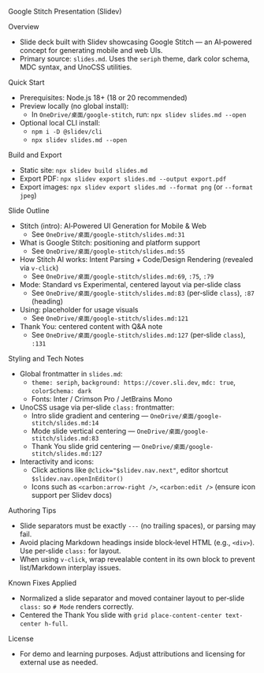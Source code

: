 Google Stitch Presentation (Slidev)

Overview
- Slide deck built with Slidev showcasing Google Stitch — an AI‑powered concept for generating mobile and web UIs.
- Primary source: `slides.md`. Uses the `seriph` theme, dark color schema, MDC syntax, and UnoCSS utilities.

Quick Start
- Prerequisites: Node.js 18+ (18 or 20 recommended)
- Preview locally (no global install):
  - In `OneDrive/桌面/google-stitch`, run: `npx slidev slides.md --open`
- Optional local CLI install:
  - `npm i -D @slidev/cli`
  - `npx slidev slides.md --open`

Build and Export
- Static site: `npx slidev build slides.md`
- Export PDF: `npx slidev export slides.md --output export.pdf`
- Export images: `npx slidev export slides.md --format png` (or `--format jpeg`)

Slide Outline
- Stitch (intro): AI‑Powered UI Generation for Mobile & Web
  - See `OneDrive/桌面/google-stitch/slides.md:31`
- What is Google Stitch: positioning and platform support
  - See `OneDrive/桌面/google-stitch/slides.md:55`
- How Stitch AI works: Intent Parsing + Code/Design Rendering (revealed via `v-click`)
  - See `OneDrive/桌面/google-stitch/slides.md:69`, `:75`, `:79`
- Mode: Standard vs Experimental, centered layout via per‑slide class
  - See `OneDrive/桌面/google-stitch/slides.md:83` (per‑slide `class`), `:87` (heading)
- Using: placeholder for usage visuals
  - See `OneDrive/桌面/google-stitch/slides.md:121`
- Thank You: centered content with Q&A note
  - See `OneDrive/桌面/google-stitch/slides.md:127` (per‑slide `class`), `:131`

Styling and Tech Notes
- Global frontmatter in `slides.md`:
  - `theme: seriph`, `background: https://cover.sli.dev`, `mdc: true`, `colorSchema: dark`
  - Fonts: Inter / Crimson Pro / JetBrains Mono
- UnoCSS usage via per‑slide `class:` frontmatter:
  - Intro slide gradient and centering — `OneDrive/桌面/google-stitch/slides.md:14`
  - Mode slide vertical centering — `OneDrive/桌面/google-stitch/slides.md:83`
  - Thank You slide grid centering — `OneDrive/桌面/google-stitch/slides.md:127`
- Interactivity and icons:
  - Click actions like `@click="$slidev.nav.next"`, editor shortcut `$slidev.nav.openInEditor()`
  - Icons such as `<carbon:arrow-right />`, `<carbon:edit />` (ensure icon support per Slidev docs)

Authoring Tips
- Slide separators must be exactly `---` (no trailing spaces), or parsing may fail.
- Avoid placing Markdown headings inside block‑level HTML (e.g., `<div>`). Use per‑slide `class:` for layout.
- When using `v-click`, wrap revealable content in its own block to prevent list/Markdown interplay issues.

Known Fixes Applied
- Normalized a slide separator and moved container layout to per‑slide `class:` so `# Mode` renders correctly.
- Centered the Thank You slide with `grid place-content-center text-center h-full`.

License
- For demo and learning purposes. Adjust attributions and licensing for external use as needed.

